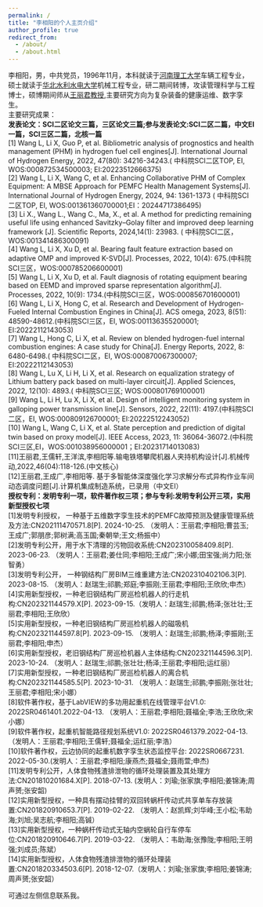 ```yaml
---
permalink: /
title: "李相阳的个人主页介绍"
author_profile: true
redirect_from: 
  - /about/
  - /about.html
---
```


  李相阳，男，中共党员，1996年11月，本科就读于[河南理工大学](https://www.hpu.edu.cn/)车辆工程专业，硕士就读于[华北水利水电大学](https://ncwu.edu.cn/)机械工程专业，研二期间转博，攻读管理科学与工程博士，硕博期间师从[王丽君教授](https://www2.ncwu.edu.cn/jixie/info/1077/1244.htm),主要研究方向为复杂装备的健康运维、数字孪生。<br>
  主要研究成果：<br>
  **发表论文：SCI二区论文三篇，三区论文三篇;参与发表论文:SCI二区二篇，中文EI一篇，SCI三区二篇，北核一篇**<br>
[1] Wang L, Li X, Guo P, et al. Bibliometric analysis of prognostics and health management (PHM) in hydrogen fuel cell engines[J]. International Journal of Hydrogen Energy, 2022, 47(80): 34216-34243.( 中科院SCI二区TOP, EI, WOS:000872534500003; EI:20223512666375)<br>
[2] Wang L, Li X, Wang C, et al. Enhancing Collaborative PHM of Complex Equipment: A MBSE Approach for PEMFC Health Management Systems[J]. International Journal of Hydrogen Energy, 2024, 94: 1361-1373 ( 中科院SCI二区TOP, EI, WOS:001361360700001;EI：20244717386495)<br>
[3] Li X., Wang L., Wang C., Ma, X., et al. A method for predicting remaining useful life using enhanced Savitzky–Golay filter and improved deep learning framework [J]. Scientific Reports, 2024,14(1): 23983. ( 中科院SCI二区，WOS:001341486300091)<br>
[4] Wang L, Li X, Xu D, et al. Bearing fault feature extraction based on adaptive OMP and improved K-SVD[J]. Processes, 2022, 10(4): 675.(中科院SCI三区，WOS:000785206600001)<br>
[5] Wang L, Li X, Xu D, et al. Fault diagnosis of rotating equipment bearing based on EEMD and improved sparse representation algorithm[J]. Processes, 2022, 10(9): 1734.(中科院SCI三区，WOS:000856701600001)<br>
[6] Wang L, Li X, Hong C, et al. Research and Development of Hydrogen-Fueled Internal Combustion Engines in China[J]. ACS omega, 2023, 8(51): 48590-48612.(中科院SCI三区，EI, WOS:001136355200001; EI:20222112143053)<br>
[7] Wang L, Hong C, Li X, et al. Review on blended hydrogen-fuel internal combustion engines: A case study for China[J]. Energy Reports, 2022, 8: 6480-6498.( 中科院SCI二区，EI, WOS:000870067300007; EI:20222112143053)<br>
[8] Wang L, Lu X, Li H, Li X, et al. Research on equalization strategy of Lithium battery pack based on multi-layer circuit[J]. Applied Sciences, 2022, 12(10): 4893.( 中科院SCI三区; WOS:000801769100001)<br>
[9] Wang L, Li H, Lu X, Li X, et al. Design of intelligent monitoring system in galloping power transmission line[J]. Sensors, 2022, 22(11): 4197.(中科院SCI二区，EI, WOS:000809126700001; EI:20222512243052)<br>
[10] Wang L, Wang C, Li X, et al. State perception and prediction of digital twin based on proxy model[J]. IEEE Access, 2023, 11: 36064-36072.(中科院SCI三区,EI，WOS:001038956000001；EI:20231714013083)<br>
[11]王丽君,王儒轩,王洋滨,李相阳等.输电铁塔攀爬机器人夹持机构设计[J].机械传动,2022,46(04):118-126.(中文核心)<br>
[12]王丽君,王成广,李相阳等. 基于多智能体深度强化学习求解分布式异构作业车间动态调度问题[J].计算机集成制造系统，已录用（中文EI）<br>
**授权专利：发明专利一项，软件著作权三项；参与专利:发明专利公开三项，实用新型授权七项**<br>
[1]发明专利授权， 一种基于五维数字孪生技术的PEMFC故障预测及健康管理系统及方法:CN202111470571.8[P]. 2024-10-25. （发明人：王丽君;李相阳;曹芸玉;王成广;郭朋彦;郭树满;高玉国;秦朝举;王文;杨振中）<br>
[2]发明专利公开，用于水下清理的污物回收系统:CN202310058409.8[P]. 2023-06-23. （发明人：王丽君;姜仕同;李相阳;王成广;宋小娜;田宝强;尚力阳;张智勇）<br>
[3]发明专利公开， 一种钢结构厂房BIM三维重建方法:CN202310402106.3[P]. 2023-08-15. （发明人：赵瑞生;祁鹏;郑庭;李振刚;王丽君;李相阳;王欣欣;申杰）<br>
[4]实用新型授权，一种老旧钢结构厂房巡检机器人的行走机构:CN202321144579.X[P]. 2023-09-15.（发明人：赵瑞生;祁鹏;杨泽;张壮壮;王丽君;李相阳;王欣欣）<br>
[5]实用新型授权，一种老旧钢结构厂房巡检机器人的磁吸机构:CN202321144597.8[P]. 2023-09-15. （发明人：赵瑞生;祁鹏;杨泽;李振刚;王丽君;李相阳;申杰）<br>
[6]实用新型授权，老旧钢结构厂房巡检机器人主体结构:CN202321144596.3[P]. 2023-10-24. （发明人：赵瑞生;祁鹏;张壮壮;杨泽;王丽君;李相阳;运红丽）<br>
[7]实用新型授权，一种老旧钢结构厂房巡检机器人的离合机构:CN202321144585.5[P]. 2023-10-31. （发明人：赵瑞生;祁鹏;李振刚;张壮壮;王丽君;李相阳;宋小娜）<br>
[8]软件著作权，基于LabVIEW的多功用起重机在线管理平台V1.0: 2022SR0461401.2022-04-13. （发明人：王丽君;李相阳;聂福全;李浩;王欣欣;宋小娜）<br>
[9]软件著作权，起重机智能路径规划系统V1.0: 2022SR0461379.2022-04-13. （发明人：王丽君;李相阳;王儒轩;聂福全;运红丽;李浩）<br>
[10]软件著作权，云边协同的起重机数字孪生状态监控平台: 2022SR0667231. 2022-05-30.(发明人：王丽君;李相阳;康燕杰;聂福全;聂雨萱;申杰)<br>
[11]发明专利公开，人体食物残渣排泄物的循环处理装置及其处理方法:CN201810201684.X[P]. 2018-07-13. (发明人：刘瑜;张家旗;李相阳;姜锦涛;周声赟;张安韶) <br>
[12]实用新型授权，一种具有摆动挂臂的双回转蜗杆传动式共享单车存放装置:CN201820910653.7[P]. 2019-02-22. （发明人：赵凯辉;刘华峰;王小松;韦助海;刘旭;吴志航;李相阳;高铖）<br>
[13]实用新型授权，一种蜗杆传动式无轴内空蜗轮自行车停车位:CN201820910646.7[P]. 2019-03-22. （发明人：韦助海;张豫陇;李相阳;王明强;刘成员;陈斌）<br>
[14]实用新型授权，人体食物残渣排泄物的循环处理装置:CN201820334503.6[P]. 2018-12-07.（发明人：刘瑜;张家旗;李相阳;姜锦涛;周声赟;张安韶）<br>





  可通过左侧信息联系我。
